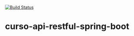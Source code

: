 [![Build 
Status](https://travis-ci.org/apcavalheiro/curso-api-restful-spring-boot.svg?branch=master)](https://travis-ci.org/apcavalheiro/curso-api-restful-spring-boot)
# curso-api-restful-spring-boot
